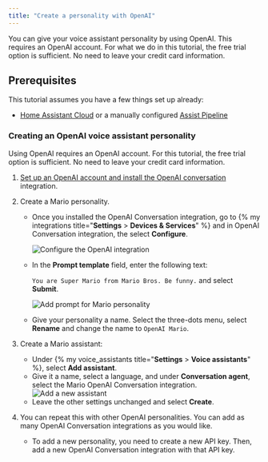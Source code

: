 ```yaml
---
title: "Create a personality with OpenAI"
---
```


You can give your voice assistant personality by using OpenAI. This requires an OpenAI account. For what we do in this tutorial, the free trial option is sufficient. No need to leave your credit card information.

## Prerequisites

This tutorial assumes you have a few things set up already:

- [Home Assistant Cloud](https://www.nabucasa.com) or a manually configured [Assist Pipeline](/integrations/assist_pipeline)

### Creating an OpenAI voice assistant personality

Using OpenAI requires an OpenAI account. For this tutorial, the free trial option is sufficient. No need to leave your credit card information.

1. [Set up an OpenAI account and install the OpenAI conversation](/integrations/openai_conversation/) integration.
2. Create a Mario personality.
   - Once you installed the OpenAI Conversation integration, go to {% my integrations title="**Settings** > **Devices & Services**" %} and in OpenAI Conversation integration, the select **Configure**.
  
      ![Configure the OpenAI integration](/images/assist/assistant-openai-mario-config.png)
   - In the **Prompt template** field, enter the following text: 
  
       `You are Super Mario from Mario Bros. Be funny.` and select **Submit**.
  
      ![Add prompt for Mario personality](/images/assist/assistant-openai-mario-02.png)

   - Give your personality a name. Select the three-dots menu, select **Rename** and change the name to `OpenAI Mario`.
  
3. Create a Mario assistant:
   - Under {% my voice_assistants title="**Settings** > **Voice assistants**" %}, select **Add assistant**.
   - Give it a name, select a language, and under **Conversation agent**, select the Mario OpenAI Conversation integration.
   ![Add a new assistant](/images/assist/assistant-openai-mario-04.png)
   - Leave the other settings unchanged and select **Create**.
4. You can repeat this with other OpenAI personalities. You can add as many OpenAI Conversation integrations as you would like.
   - To add a new personality, you need to create a new API key. Then, add a new OpenAI Conversation integration with that API key.
